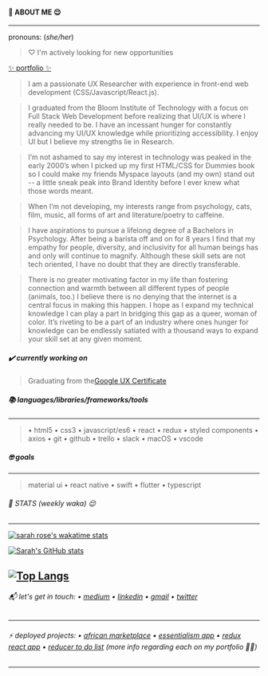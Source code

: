 

#### 🌹 ABOUT ME 😌

---

pronouns: (*she/her*)

> ♡ I'm actively looking for new opportunities 

[✨ portfolio ✨](https://sarahrosecooper.dev/)

> I am a passionate UX Researcher with experience in front-end web development (CSS/Javascript/React.js). 

> I graduated from the Bloom Institute of Technology with a focus on Full Stack Web Development before realizing that UI/UX is where I really needed to be. I have an incessant hunger for constantly advancing my UI/UX knowledge while prioritizing accessibility. I enjoy UI but I believe my strengths lie in Research. 

> I’m not ashamed to say my interest in technology was peaked in the early 2000’s when I picked up my first HTML/CSS for Dummies book so I could make my friends Myspace layouts (and my own) stand out -- a little sneak peak into Brand Identity before I ever knew what those words meant. 

> When I’m not developing, my interests range from psychology, cats, film, music, all forms of art and literature/poetry to caffeine. 

> I have aspirations to pursue a lifelong degree of a Bachelors in Psychology. After being a barista off and on for 8 years I find that my empathy for people, diversity, and inclusivity for all human beings has and only will continue to magnify. Although these skill sets are not tech oriented, I have no doubt that they are directly transferable. 

> There is no greater motivating factor in my life than fostering connection and warmth between all different types of people (animals, too.) I believe there is no denying that the internet is a central focus in making this happen. I hope as I expand my technical knowledge I can play a part in bridging this gap as a queer, woman of color. It’s riveting to be a part of an industry where ones hunger for knowledge can be endlessly satiated with a thousand ways to expand your skill set at any given moment.

##### ✔️ currently working on

> Graduating from the[Google UX Certificate](https://grow.google/certificates/ux-design/#?modal_active=none) 

##### 📚 languages/libraries/frameworks/tools
---
> • html5 • css3 • javascript/es6 • react • redux • styled components • axios • git  • github  • trello  • slack  • macOS  • vscode 

##### 🤓 goals
---
> material ui • react native • swift • flutter • typescript


###### 🌹 STATS (weekly waka) 😌
---

[![sarah rose's wakatime stats](https://github-readme-stats.vercel.app/api/wakatime?username=sarahrosecooperx)](https://github.com/sarahrosecooper/github-readme-stats)

[![Sarah's GitHub stats](https://github-readme-stats.vercel.app/api?username=sarahrosecooper&count_private=true&show_icons=true&theme=jolly)](https://github.com/sarahrosecooper/github-readme-stats)

[![Top Langs](https://github-readme-stats.vercel.app/api/top-langs/?username=sarahrosecooper&layout=compact)](https://github.com/sarahrosecooper/github-readme-stats)
---
###### 📬 let's get in touch: • [medium](https://medium.com/@sarahrosecooper) • [linkedin](https://www.linkedin.com/in/sarahrcooper/) • [gmail](mailto:sarahrosecooperx@gmail.com) • [twitter](https://twitter.com/sarahrosecooper)
---
###### ⚡ deployed projects: • [african marketplace](https://front-end-african-market-place.vercel.app/) • [essentialism app](https://essentialism-simplify.netlify.app/) • [redux react app](https://redux-quote-app-cqx1shs85-sarahrosecooper.vercel.app/) • [reducer to do list](https://react-redux-todo-nine.vercel.app/) (more info regarding each on my portfolio ☝🏾)
---

<!--
**sarahrosecooper/sarahrosecooper** is a ✨ _special_ ✨ repository because its `README.md` (this file) appears on your GitHub profile.

Here are some ideas to get you started:

[![Sarah's GitHub stats](https://github-readme-stats.vercel.app/api?username=sarahrosecooper)](https://github.com/sarahrosecooper/github-readme-stats)

- 🔭 I’m currently working on ...
- 🌱 I’m currently learning ...
- 👯 I’m looking to collaborate on ...
- 🤔 I’m looking for help with ...
- 💬 Ask me about ...
- 📫 How to reach me: ...
- 😄 Pronouns: ...
- ⚡ Fun fact: ...
-->
